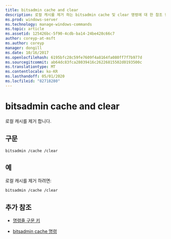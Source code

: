```yaml
---
title: bitsadmin cache and clear
description: 로컬 캐시를 제거 하는 bitsadmin cache 및 clear 명령에 대 한 참조 항목입니다.
ms.prod: windows-server
ms.technology: manage-windows-commands
ms.topic: article
ms.assetid: 125426bc-5f90-4cdb-ba14-24be428c66c7
author: coreyp-at-msft
ms.author: coreyp
manager: dongill
ms.date: 10/16/2017
ms.openlocfilehash: 6195bfc28c59fe7609f4a8164fa080ff7f7b977d
ms.sourcegitcommit: ab64dc83fca28039416c26226815502d0193500c
ms.translationtype: MT
ms.contentlocale: ko-KR
ms.lasthandoff: 05/01/2020
ms.locfileid: "82718280"
---
```

# <a name="bitsadmin-cache-and-clear"></a>bitsadmin cache and clear

로컬 캐시를 제거 합니다.

## <a name="syntax"></a>구문

```
bitsadmin /cache /clear
```

## <a name="examples"></a>예

로컬 캐시를 제거 하려면:

```
bitsadmin /cache /clear
```

## <a name="additional-references"></a>추가 참조

- [명령줄 구문 키](command-line-syntax-key.md)

- [bitsadmin cache 명령](bitsadmin-cache.md)

